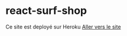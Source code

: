# react-surf-shop

Ce site est deployé sur Heroku [Aller vers le site](https://btz-surfshop.herokuapp.com/)
